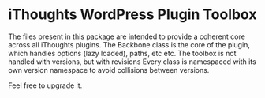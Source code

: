 # iThoughts WordPress Plugin Toolbox

The files present in this package are intended to provide a coherent core across all iThoughts plugins. The Backbone class is the core of the plugin, which handles options (lazy loaded), paths, etc etc.
The toolbox is not handled with versions, but with revisions
Every class is namespaced with its own version namespace to avoid collisions between versions.

Feel free to upgrade it.
